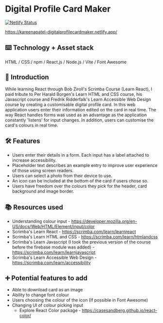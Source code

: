 # Digital Profile Card Maker

[![Netlify Status](https://api.netlify.com/api/v1/badges/585dec41-2da5-4039-825d-cb8cc2e72aa4/deploy-status)](https://app.netlify.com/sites/kareenapatel-digitalprofilecardmaker/deploys)

https://kareenapatel-digitalprofilecardmaker.netlify.app/


## ⌨️ Technology + Asset stack
HTML / CSS / npm / React.js / Node.js / Vite / Font Awesome

## 🍼 Introduction
While learning React through Bob Ziroll's Scrimba Course (Learn React), I paid tribute to Per Harald Borgen's Learn HTML and CSS course, his Javascript course and Fredrik Ridderfalk's Learn Accessible Web Design course by creating a customisable digital profile card. In this web application users enter their information edited on the card in real time. The way React handles forms was used as an advantage as the application constantly 'listens' for input changes. In addition, users can customise the card's colours in real time.

## 🛠️ Features
- Users enter their details in a form. Each input has a label attached to increase accessibility.
- Placeholder text describes an example entry to improve user experience of those using screen readers.
- Users can select a photo from their device to use.
- An icon can be included at the bottom of the card if users chose so.
- Users have freedom over the colours they pick for the header, card background and image border.


## 📚 Resources used
- Understanding colour input - https://developer.mozilla.org/en-US/docs/Web/HTML/Element/input/color
- Scrimba's Learn React - https://scrimba.com/learn/learnreact
- Scrimba's Learn HTML and CSS - https://scrimba.com/learn/htmlandcss
- Scrimba's Learn Javascript (I took the previous version of the course before the firebase module was added) - https://scrimba.com/learn/learnjavascript
- Scrimba's Learn Accessible Web Design - https://scrimba.com/learn/accessibility


## ➕ Potential features to add
- Able to download card as an image
- Ability to change font colour
- Users choosing the colour of the icon (If possible in Font Awesome)
- Changing UI of colour picking input
    - Explore React Color package - https://casesandberg.github.io/react-color/
